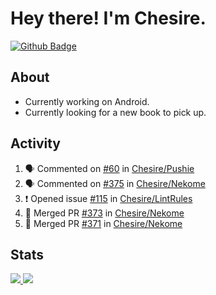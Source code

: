 # Hey there! I'm Chesire.

[![Github Badge](https://img.shields.io/badge/-Github-000?style=flat-square&logo=Github&logoColor=white&link=https://github.com/chesire)](https://github.com/chesire)

## About

<!-- Uses https://github.com/Chesire/natemoo-re -->
* Currently working on Android.
* Currently looking for a new book to pick up.
<!--
* Currently listening to: 
<a href="https://natemoo-re-iirbxe7wf.vercel.app/now-playing?open">
    <img src="https://natemoo-re-iirbxe7wf.vercel.app/now-playing" width="256" height="64" alt="Now Playing">
</a>  
-->

## Activity

<!-- Uses https://github.com/jamesgeorge007/github-activity-readme -->
<!--START_SECTION:activity-->
1. 🗣 Commented on [#60](https://github.com/Chesire/Pushie/issues/60) in [Chesire/Pushie](https://github.com/Chesire/Pushie)
2. 🗣 Commented on [#375](https://github.com/Chesire/Nekome/issues/375) in [Chesire/Nekome](https://github.com/Chesire/Nekome)
3. ❗️ Opened issue [#115](https://github.com/Chesire/LintRules/issues/115) in [Chesire/LintRules](https://github.com/Chesire/LintRules)
4. 🎉 Merged PR [#373](https://github.com/Chesire/Nekome/pull/373) in [Chesire/Nekome](https://github.com/Chesire/Nekome)
5. 🎉 Merged PR [#371](https://github.com/Chesire/Nekome/pull/371) in [Chesire/Nekome](https://github.com/Chesire/Nekome)
<!--END_SECTION:activity-->

## Stats

<a href="https://github-readme-stats.vercel.app/api/top-langs/?username=chesire&theme=tokyonight">
    <img src="https://github-readme-stats.vercel.app/api/top-langs/?username=chesire&layout=compact&theme=tokyonight" >
</a>
<a href="https://github-readme-stats.vercel.app/api?username=chesire&show_icons=true&theme=tokyonight">
    <img src="https://github-readme-stats.vercel.app/api?username=chesire&show_icons=true&theme=tokyonight" >
</a>  
